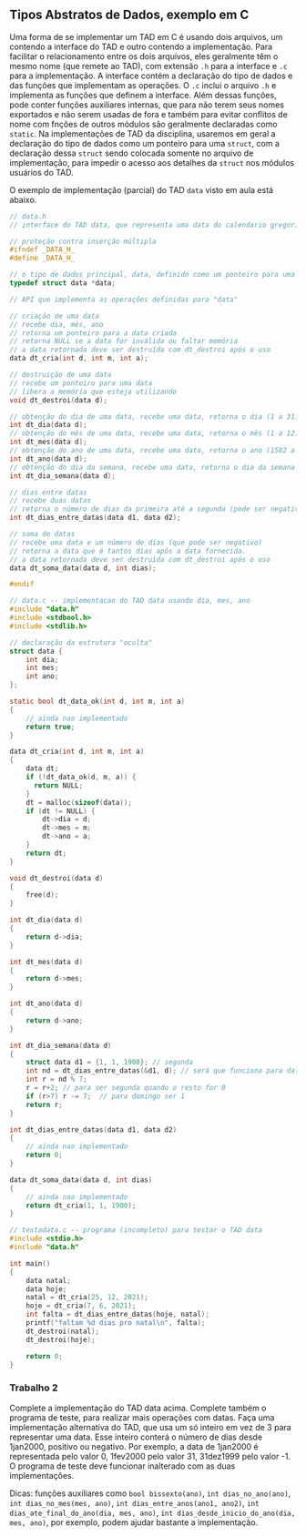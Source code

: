 ## Tipos Abstratos de Dados, exemplo em C

Uma forma de se implementar um TAD em C é usando dois arquivos, um contendo a interface do TAD e outro contendo a implementação.
Para facilitar o relacionamento entre os dois arquivos, eles geralmente têm o mesmo nome (que remete ao TAD), com extensão `.h` para a interface e `.c` para a implementação.
A interface contém a declaração do tipo de dados e das funções que implementam as operações.
O `.c` inclui o arquivo `.h` e implementa as funções que definem a interface. Além dessas funções, pode conter funções auxiliares internas, que para não terem seus nomes exportados e não serem usadas de fora e também para evitar conflitos de nome com fnções de outros módulos são geralmente declaradas como `static`.
Na implementações de TAD da disciplina, usaremos em geral a declaração do tipo de dados como um ponteiro para uma `struct`, com a declaração dessa `struct` sendo colocada somente no arquivo de implementação, para impedir o acesso aos detalhes da `struct` nos módulos usuários do TAD.

O exemplo de implementação (parcial) do TAD `data` visto em aula está abaixo.

```c
// data.h
// interface do TAD data, que representa uma data do calendario gregoriano.

// proteção contra inserção múltipla
#ifndef _DATA_H_
#define _DATA_H_

// o tipo de dados principal, data, definido como um ponteiro para uma estrutura (struct data) não declarada aqui
typedef struct data *data;

// API que implementa as operações definidas para "data"

// criação de uma data 
// recebe dia, mês, ano
// retorna um ponteiro para a data criada
// retorna NULL se a data for inválida ou faltar memória
// a data retornada deve ser destruída com dt_destroi após o uso
data dt_cria(int d, int m, int a);

// destruição de uma data
// recebe um ponteiro para uma data
// libera a memória que esteja utilizando
void dt_destroi(data d);

// obtenção do dia de uma data, recebe uma data, retorna o dia (1 a 31)
int dt_dia(data d);
// obtenção do mês de uma data, recebe uma data, retorna o mês (1 a 12)
int dt_mes(data d);
// obtenção do ano de uma data, recebe uma data, retorna o ano (1582 a 9999)
int dt_ano(data d);
// obtenção do dia da semana, recebe uma data, retorna o dia da semana (1=domingo, 2=segunda .. 7=sábado)
int dt_dia_semana(data d);

// dias entre datas
// recebe duas datas
// retorna o número de dias da primeira até a segunda (pode ser negativo)
int dt_dias_entre_datas(data d1, data d2);

// soma de datas
// recebe uma data e um número de dias (que pode ser negativo)
// retorna a data que é tantos dias após a data fornecida.
// a data retornada deve ser destruída com dt_destroi após o uso
data dt_soma_data(data d, int dias);

#endif
```
```c
// data.c -- implementacao do TAD data usando dia, mes, ano
#include "data.h"
#include <stdbool.h>
#include <stdlib.h>

// declaração da estrutura "oculta"
struct data {
    int dia;
    int mes;
    int ano;
};

static bool dt_data_ok(int d, int m, int a)
{
    // ainda nao implementado
    return true;
}

data dt_cria(int d, int m, int a)
{
    data dt;
    if (!dt_data_ok(d, m, a)) {
      return NULL;
    }
    dt = malloc(sizeof(data));
    if (dt != NULL) {
        dt->dia = d;
        dt->mes = m;
        dt->ano = a;
    }
    return dt;
}

void dt_destroi(data d)
{
    free(d);
}

int dt_dia(data d)
{
    return d->dia;
}

int dt_mes(data d)
{
    return d->mes;
}

int dt_ano(data d)
{
    return d->ano;
}

int dt_dia_semana(data d)
{
    struct data d1 = {1, 1, 1900}; // segunda
    int nd = dt_dias_entre_datas(&d1, d); // será que funciona para datas anteriores a 1900?
    int r = nd % 7;
    r = r+2; // para ser segunda quando o resto for 0
    if (r>7) r -= 7;  // para domingo ser 1
    return r;
}

int dt_dias_entre_datas(data d1, data d2)
{
    // ainda nao implementado
    return 0;
}

data dt_soma_data(data d, int dias)
{
    // ainda nao implementado
    return dt_cria(1, 1, 1900);
}
```
```c
// testadata.c -- programa (incompleto) para testar o TAD data
#include <stdio.h>
#include "data.h"

int main()
{
    data natal;
    data hoje;
    natal = dt_cria(25, 12, 2021);
    hoje = dt_cria(7, 6, 2021);
    int falta = dt_dias_entre_datas(hoje, natal);
    printf("faltam %d dias pro natal\n", falta);
    dt_destroi(natal);
    dt_destroi(hoje);

    return 0;
}
```

### Trabalho 2

Complete a implementação do TAD data acima. Complete também o programa de teste, para realizar mais operações com datas.
Faça uma implementação alternativa do TAD, que usa um só inteiro em vez de 3 para representar uma data.
Esse inteiro conterá o número de dias desde 1jan2000, positivo ou negativo. Por exemplo, a data de 1jan2000 é representada pelo valor 0, 1fev2000 pelo valor 31, 31dez1999 pelo valor -1.
O programa de teste deve funcionar inalterado com as duas implementações.

Dicas: funções auxiliares como `bool bissexto(ano)`, `int dias_no_ano(ano)`, `int dias_no_mes(mes, ano)`, `int dias_entre_anos(ano1, ano2)`, `int dias_ate_final_do_ano(dia, mes, ano)`, `int dias_desde_inicio_do_ano(dia, mes, ano)`, por exemplo, podem ajudar bastante a implementação.
